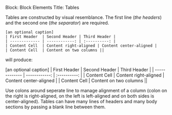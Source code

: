 Block: Block Elements
Title: Tables

Tables are constructed by visual resemblance. The first line (*the headers*) and the second
one (*the separator*) are required.

    [an optional caption]
    | First Header  | Second Header | Third Header |
    | ------------- | ------------: | :----------: |
    | Content Cell  | Content right-aligned | Content center-aligned |
    | Content Cell  | Content on two columns ||

will produce:

[an optional caption]
| First Header  | Second Header | Third Header |
| ------------- | ------------: | :----------: |
| Content Cell  | Content right-aligned | Content center-aligned |
| Content Cell  | Content on two columns ||

Use colons around seperate line to manage alignment of a column (colon on the right is right-aligned,
on the left is left-aligned and on both sides is center-aligned). Tables can have many lines
of headers and many body sections by passing a blank line between them.
